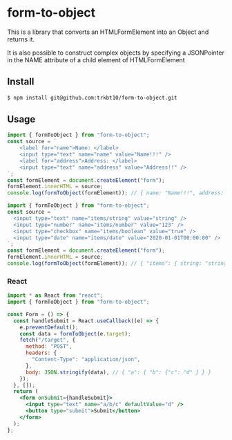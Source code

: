 # form-to-object

This is a library that converts an HTMLFormElement into an Object and returns it.

It is also possible to construct complex objects by specifying a JSONPointer in the NAME attribute of a child element of HTMLFormElement

## Install

```bash
$ npm install git@github.com:trkbt10/form-to-object.git
```

## Usage

```typescript
import { formToObject } from "form-to-object";
const source = `
    <label for="name">Name: </label>
    <input type="text" name="name" value="Name!!!" />
    <label for="address">Address: </label>
    <input type="text" name="address" value="Address!!" />
`;
const formElement = document.createElement("form");
formElement.innerHTML = source;
console.log(formToObject(formElement)); // { name: "Name!!!", address: "Address!!" }
```

```typescript
import { formToObject } from "form-to-object";
const source = `
  <input type="text" name="items/string" value="string" />
  <input type="number" name="items/number" value="123" />
  <input type="checkbox" name="items/boolean" value="true" />
  <input type="date" name="items/date" value="2020-01-01T00:00:00" />
`;
const formElement = document.createElement("form");
formElement.innerHTML = source;
console.log(formToObject(formElement)); // { "items": { string: "string", number: 123, boolean: true, date: Date } }
```

### React

```jsx
import * as React from "react";
import { formToObject } from "form-to-object";

const Form = () => {
  const handleSubmit = React.useCallback((e) => {
    e.preventDefault();
    const data = formToObject(e.target);
    fetch("/target", {
      method: "POST",
      headers: {
        "Content-Type": "application/json",
      },
      body: JSON.stringify(data), // { "a": { "b": {"c": "d" } } }
    });
  }, []);
  return (
    <form onSubmit={handleSubmit}>
      <input type="text" name="a/b/c" defaultValue="d" />
      <button type="submit">Submit</button>
    </form>
  );
};
```
